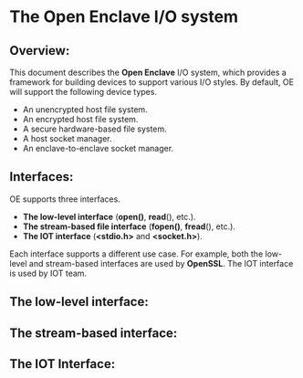 The Open Enclave I/O system
===========================

Overview:
---------

This document describes the **Open Enclave** I/O system, which provides a 
framework for building devices to support various I/O styles. By default, OE 
will support the following device types.

- An unencrypted host file system.
- An encrypted host file system.
- A secure hardware-based file system.
- A host socket manager.
- An enclave-to-enclave socket manager.

Interfaces:
-----------

OE supports three interfaces.

- **The low-level interface** (**open()**, **read**(), etc.).
- **The stream-based file interface** (**fopen()**, **fread**(), etc.).
- **The IOT interface** (**<stdio.h>** and **<socket.h>**).

Each interface supports a different use case. For example, both the low-level
and stream-based interfaces are used by **OpenSSL**. The IOT interface is used
by IOT team.

The low-level interface:
------------------------

The stream-based interface:
---------------------------

The IOT Interface:
------------------

